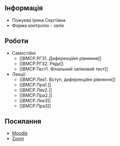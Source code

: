 ## Інформація

- Пожуєва Ірина Сергіївна
- Форма контролю - залік

## Роботи

- Самостійні
  - [[ВМСР.РГЗ1. Диференційні рівняння]]
  - [[ВМСР.РГЗ2. Ряди]]
  - [[ВМСР.Тест1. Фінальний заліковий тест]]
- Лекції
  - [[ВМСР.Лек1. Вступ, диференційні рівняння]]
  - [[ВМСР.Пра1.]]
  - [[ВМСР.Лек2.]]
  - [[ВМСР.Пра2.]]
  - [[ВМСР.Лек3]]
  - [[ВМСР.Пра3]]

## Посилання

- [Moodle](https://moodle.zp.edu.ua/course/view.php?id=1463)
- [Zoom](https://us05web.zoom.us/j/4344130497?pwd=Z05oUnB4RDJGTGRWeEFaNlRsVDlBZz09)
